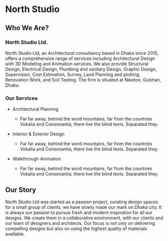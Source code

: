 # North Studio

## Who We Are?
### North Studio Ltd.

North Studio Ltd, an Architectural consultancy based in Dhaka since 2015, offers a comprehensive range of services including Architectural Design with 3D Modeling and Animation services. We also provide Structural Design, Electrical Design, Plumbing and sanitary Design, Graphic Design, Supervision, Cost Estimation, Survey, Land Planning and plotting, Renovation Work, and Soil Testing. The firm is situated at Niketon, Gulshan, Dhaka.

### Our Services

- Architectural Planning
    - Far far away, behind the word mountains, far from the countries Vokalia and Consonantia, there live the blind texts. Separated they.

- Interior & Exterior Design
    - Far far away, behind the word mountains, far from the countries Vokalia and Consonantia, there live the blind texts. Separated they.

- Walkthrough Animation
    - Far far away, behind the word mountains, far from the countries Vokalia and Consonantia, there live the blind texts. Separated they.

## Our Story

North Studio Ltd was started as a passion project, curating design spaces for a small group of clients, we have slowly made our mark on Dhaka city. It is always our passion to pursue fresh and modern inspiration for all our designs. We create them in a collaborative environment, with our clients and our team of designers and architects. Our focus is not only on delivering compelling designs but also on using the highest quality of materials available.